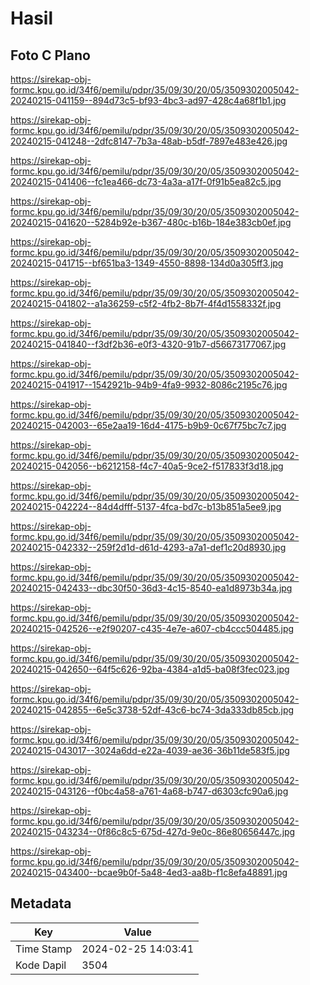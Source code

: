 # Hasil

## Foto C Plano

https://sirekap-obj-formc.kpu.go.id/34f6/pemilu/pdpr/35/09/30/20/05/3509302005042-20240215-041159--894d73c5-bf93-4bc3-ad97-428c4a68f1b1.jpg

https://sirekap-obj-formc.kpu.go.id/34f6/pemilu/pdpr/35/09/30/20/05/3509302005042-20240215-041248--2dfc8147-7b3a-48ab-b5df-7897e483e426.jpg

https://sirekap-obj-formc.kpu.go.id/34f6/pemilu/pdpr/35/09/30/20/05/3509302005042-20240215-041406--fc1ea466-dc73-4a3a-a17f-0f91b5ea82c5.jpg

https://sirekap-obj-formc.kpu.go.id/34f6/pemilu/pdpr/35/09/30/20/05/3509302005042-20240215-041620--5284b92e-b367-480c-b16b-184e383cb0ef.jpg

https://sirekap-obj-formc.kpu.go.id/34f6/pemilu/pdpr/35/09/30/20/05/3509302005042-20240215-041715--bf651ba3-1349-4550-8898-134d0a305ff3.jpg

https://sirekap-obj-formc.kpu.go.id/34f6/pemilu/pdpr/35/09/30/20/05/3509302005042-20240215-041802--a1a36259-c5f2-4fb2-8b7f-4f4d1558332f.jpg

https://sirekap-obj-formc.kpu.go.id/34f6/pemilu/pdpr/35/09/30/20/05/3509302005042-20240215-041840--f3df2b36-e0f3-4320-91b7-d56673177067.jpg

https://sirekap-obj-formc.kpu.go.id/34f6/pemilu/pdpr/35/09/30/20/05/3509302005042-20240215-041917--1542921b-94b9-4fa9-9932-8086c2195c76.jpg

https://sirekap-obj-formc.kpu.go.id/34f6/pemilu/pdpr/35/09/30/20/05/3509302005042-20240215-042003--65e2aa19-16d4-4175-b9b9-0c67f75bc7c7.jpg

https://sirekap-obj-formc.kpu.go.id/34f6/pemilu/pdpr/35/09/30/20/05/3509302005042-20240215-042056--b6212158-f4c7-40a5-9ce2-f517833f3d18.jpg

https://sirekap-obj-formc.kpu.go.id/34f6/pemilu/pdpr/35/09/30/20/05/3509302005042-20240215-042224--84d4dfff-5137-4fca-bd7c-b13b851a5ee9.jpg

https://sirekap-obj-formc.kpu.go.id/34f6/pemilu/pdpr/35/09/30/20/05/3509302005042-20240215-042332--259f2d1d-d61d-4293-a7a1-def1c20d8930.jpg

https://sirekap-obj-formc.kpu.go.id/34f6/pemilu/pdpr/35/09/30/20/05/3509302005042-20240215-042433--dbc30f50-36d3-4c15-8540-ea1d8973b34a.jpg

https://sirekap-obj-formc.kpu.go.id/34f6/pemilu/pdpr/35/09/30/20/05/3509302005042-20240215-042526--e2f90207-c435-4e7e-a607-cb4ccc504485.jpg

https://sirekap-obj-formc.kpu.go.id/34f6/pemilu/pdpr/35/09/30/20/05/3509302005042-20240215-042650--64f5c626-92ba-4384-a1d5-ba08f3fec023.jpg

https://sirekap-obj-formc.kpu.go.id/34f6/pemilu/pdpr/35/09/30/20/05/3509302005042-20240215-042855--6e5c3738-52df-43c6-bc74-3da333db85cb.jpg

https://sirekap-obj-formc.kpu.go.id/34f6/pemilu/pdpr/35/09/30/20/05/3509302005042-20240215-043017--3024a6dd-e22a-4039-ae36-36b11de583f5.jpg

https://sirekap-obj-formc.kpu.go.id/34f6/pemilu/pdpr/35/09/30/20/05/3509302005042-20240215-043126--f0bc4a58-a761-4a68-b747-d6303cfc90a6.jpg

https://sirekap-obj-formc.kpu.go.id/34f6/pemilu/pdpr/35/09/30/20/05/3509302005042-20240215-043234--0f86c8c5-675d-427d-9e0c-86e80656447c.jpg

https://sirekap-obj-formc.kpu.go.id/34f6/pemilu/pdpr/35/09/30/20/05/3509302005042-20240215-043400--bcae9b0f-5a48-4ed3-aa8b-f1c8efa48891.jpg


## Metadata

| Key        | Value               |
| ---------- | ------------------- |
| Time Stamp | 2024-02-25 14:03:41 |
| Kode Dapil | 3504                |




